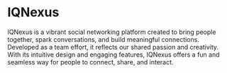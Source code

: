 # IQNexus
IQNexus is a vibrant social networking platform created to bring people together, spark conversations, and build meaningful connections. Developed as a team effort, it reflects our shared passion and creativity. With its intuitive design and engaging features, IQNexus offers a fun and seamless way for people to connect, share, and interact.
